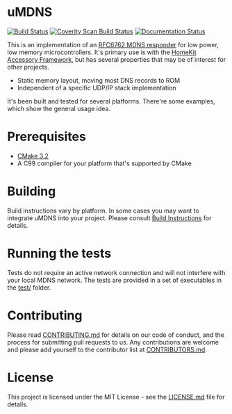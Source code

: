 uMDNS
=

[![Build Status](https://travis-ci.org/grover/uMDNS.svg?branch=master)][1]
[![Coverity Scan Build Status](https://scan.coverity.com/projects/11239/badge.svg)][10]
[![Documentation Status](https://readthedocs.org/projects/umdns/badge/?version=latest)][11]

This is an implementation of an [RFC6762 MDNS responder][2] for low power, low 
memory microcontrollers. It's primary use is with the [HomeKit Accessory
Framework][3], but has several properties that may be of interest for other projects.

- Static memory layout, moving most DNS records to ROM
- Independent of a specific UDP/IP stack implementation

It's been built and tested for several platforms. There're some examples, which
show the general usage idea.

Prerequisites
=

* [CMake 3.2][4]
* A C99 compiler for your platform that's supported by CMake

Building
=

Build instructions vary by platform. In some cases you may want to integrate
uMDNS into your project. Please consult [Build Instructions][5]
for details.

Running the tests
=

Tests do not require an active network connection and will not interfere with
your local MDNS network. The tests are provided in a set of executables in the 
[test/][6] folder.


Contributing
=

Please read [CONTRIBUTING.md][7] for details on our code of conduct,
and the process for submitting pull requests to us. Any contributions are welcome
and please add yourself to the contributor list at [CONTRIBUTORS.md][8].

License
=

This project is licensed under the MIT License - see the [LICENSE.md][9] file for details.


[1]: https://travis-ci.org/grover/uMDNS "Travis CI Build Status"
[2]: https://tools.ietf.org/html/rfc6762 "RFC 6762"
[3]: http://github.com/grover/HomeKitAccessoryFramework
[4]: http://cmake.org
[5]: docs/Building.md
[6]: tests/
[7]: CONTRIBUTING.md
[8]: CONTRIBUTORS.md
[9]: LICENSE.md
[10]: https://scan.coverity.com/projects/grover-umdns
[11]: http://umdns.readthedocs.io/en/latest/?badge=latest
